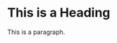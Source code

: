 <!DOCTYPE html>
<html>
<head>
<title>Page Title</title>
<script src="VisitorAPI.js"></script>
<script src="AppMeasurement.js"></script>
</head>
<body>

<h1>This is a Heading</h1>
<p>This is a paragraph.</p>

</body>
</html>
